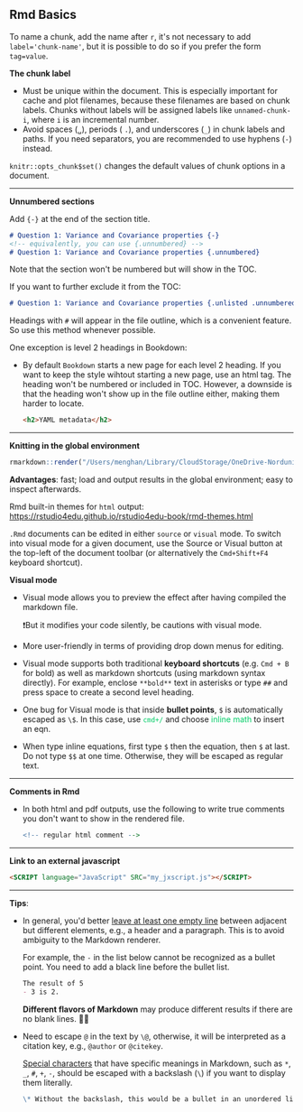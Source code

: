 ## Rmd Basics

To name a chunk, add the name after `r`, it's not necessary to add `label='chunk-name'`, but it is possible to do so if you prefer the form `tag=value`. 

**The chunk label**

- Must be unique within the document. This is especially important for cache and plot filenames, because these filenames are based on chunk labels. Chunks without labels will be assigned labels like `unnamed-chunk-i`, where `i` is an incremental number.
- Avoid spaces (`␣`), periods ( `.`), and underscores (`_`) in chunk labels and paths.  If you need separators, you are recommended to use hyphens (`-`) instead. 

`knitr::opts_chunk$set()` changes the default values of chunk options in a document. 


--------------------------------------------------------------------------------


**Unnumbered sections**

Add `{-}` at the end of the section title.

```markdown
# Question 1: Variance and Covariance properties {-}
<!-- equivalently, you can use {.unnumbered} --> 
# Question 1: Variance and Covariance properties {.unnumbered}
```

Note that the section won't be numbered but will show in the TOC.

If you want to further exclude it from the TOC:

```markdown
# Question 1: Variance and Covariance properties {.unlisted .unnumbered}
```

Headings with `#` will appear in the file outline, which is a convenient feature. So use this method whenever possible. 

One exception is level 2 headings in Bookdown:

- By default `Bookdown` starts a new page for each level 2 heading. If you want to keep the style wihtout starting a new page, use an html tag. The heading won't be numbered or included in TOC. However, a downside is that the heading won't show up in the file outline either, making them harder to locate.

  ```html
  <h2>YAML metadata</h2>
  ```


--------------------------------------------------------------------------------


**Knitting in the global environment**

```r
rmarkdown::render("/Users/menghan/Library/CloudStorage/OneDrive-Norduniversitet/EK369E/Seminars/w1.rmd", envir=.GlobalEnv)
```

**Advantages**: fast; load and output results in the global environment; easy to inspect afterwards.



Rmd built-in themes for `html` output: <https://rstudio4edu.github.io/rstudio4edu-book/rmd-themes.html>



`.Rmd` documents can be edited in either `source` or `visual` mode. To switch into visual mode for a given document, use the Source or Visual button at the top-left of the document toolbar (or alternatively the `Cmd+Shift+F4` keyboard shortcut).

**Visual mode**

- Visual mode allows you to preview the effect after having compiled the markdown file.

  ❗️But it modifies your code silently, be cautions with visual mode.

- More user-friendly in terms of providing drop down menus for editing.

- Visual mode supports both traditional **keyboard shortcuts** (e.g. `Cmd + B` for bold) as well as markdown shortcuts (using markdown syntax directly). For example, enclose `**bold**` text in asterisks or type `##` and press space to create a second level heading. 

- One bug for Visual mode is that inside **bullet points**, `$` is automatically escaped as `\$`. In this case, use <span style='color:#00CC66'>`cmd+/`</span> and choose <span style='color:#00CC66'>inline math</span> to insert an eqn.

- When type inline equations, first type `$` then the equation, then `$` at last. Do not type `$$` at one time. Otherwise, they will be escaped as regular text.


--------------------------------------------------------------------------------

**Comments in Rmd**

- In both html and pdf outputs, use the following to write true comments you don't want to show in the rendered file.

  ```r
  <!-- regular html comment --> 
  ```

--------------------------------------------------------------------------------

**Link to an external javascript**

```html
<SCRIPT language="JavaScript" SRC="my_jxscript.js"></SCRIPT>
```


--------------------------------------------------------------------------------

**Tips**:

- In general, you'd better <u>leave at least one empty line</u> between adjacent but different elements, e.g., a header and a paragraph. This is to avoid ambiguity to the Markdown renderer. 

  For example, the `-` in the list below cannot be recognized as a bullet point. You need to add a black line before the bullet list.

  ```markdown
  The result of 5
  - 3 is 2.
  ```

  **Different flavors of Markdown** may produce different results if there are no blank lines. 🙈🙈

- Need to escape `@` in the text by `\@`, otherwise, it will be interpreted as a citation key, e.g., `@author` or `@citekey`.
  
  [Special characters](https://github.com/mattcone/markdown-guide/blob/master/_basic-syntax/escaping-characters.md) that have specific meanings in Markdown, such as `*`, `_`, `#`, `+`, `-`, should be escaped with a backslash (`\`) if you want to display them literally. 

  ```markdown
  \* Without the backslash, this would be a bullet in an unordered list.
  ```




















